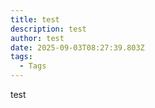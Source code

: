 ```yaml
---
title: test
description: test
author: test
date: 2025-09-03T08:27:39.803Z
tags:
  - Tags
---
```

test